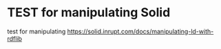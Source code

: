 # TEST for manipulating Solid

test for manipulating https://solid.inrupt.com/docs/manipulating-ld-with-rdflib

